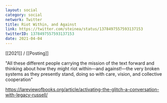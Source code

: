 ```yaml
---
layout: social
category: social
network: Twitter
title: Riot Within, and Against
link: https://twitter.com/steinea/status/1378497557593137153
twitterID: 1378497557593137153
date: 2021-04-04
---
```


[[2021]] / [[Posting]]

"All these different people carrying the mission of the text forward and thinking about how they might riot within—and against!—the very broken systems as they presently stand, doing so with care, vision, and collective cooperation"

<https://lareviewofbooks.org/article/activating-the-glitch-a-conversation-with-legacy-russell/>
